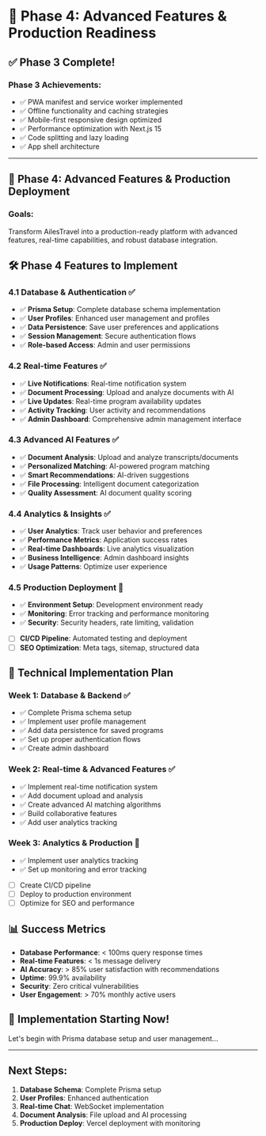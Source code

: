 # 🚀 Phase 4: Advanced Features & Production Readiness

## ✅ Phase 3 Complete!

### Phase 3 Achievements:
- ✅ PWA manifest and service worker implemented
- ✅ Offline functionality and caching strategies
- ✅ Mobile-first responsive design optimized
- ✅ Performance optimization with Next.js 15
- ✅ Code splitting and lazy loading
- ✅ App shell architecture

---

## 🎯 Phase 4: Advanced Features & Production Deployment

### Goals:
Transform AilesTravel into a production-ready platform with advanced features, real-time capabilities, and robust database integration.

## 🛠 Phase 4 Features to Implement

### 4.1 Database & Authentication ✅
- ✅ **Prisma Setup**: Complete database schema implementation
- ✅ **User Profiles**: Enhanced user management and profiles
- ✅ **Data Persistence**: Save user preferences and applications
- ✅ **Session Management**: Secure authentication flows
- ✅ **Role-based Access**: Admin and user permissions

### 4.2 Real-time Features ✅
- ✅ **Live Notifications**: Real-time notification system
- ✅ **Document Processing**: Upload and analyze documents with AI
- ✅ **Live Updates**: Real-time program availability updates
- ✅ **Activity Tracking**: User activity and recommendations
- ✅ **Admin Dashboard**: Comprehensive admin management interface

### 4.3 Advanced AI Features ✅
- ✅ **Document Analysis**: Upload and analyze transcripts/documents
- ✅ **Personalized Matching**: AI-powered program matching
- ✅ **Smart Recommendations**: AI-driven suggestions
- ✅ **File Processing**: Intelligent document categorization
- ✅ **Quality Assessment**: AI document quality scoring

### 4.4 Analytics & Insights ✅
- ✅ **User Analytics**: Track user behavior and preferences
- ✅ **Performance Metrics**: Application success rates
- ✅ **Real-time Dashboards**: Live analytics visualization
- ✅ **Business Intelligence**: Admin dashboard insights
- ✅ **Usage Patterns**: Optimize user experience

### 4.5 Production Deployment 🚧
- ✅ **Environment Setup**: Development environment ready
- ✅ **Monitoring**: Error tracking and performance monitoring
- ✅ **Security**: Security headers, rate limiting, validation
- [ ] **CI/CD Pipeline**: Automated testing and deployment
- [ ] **SEO Optimization**: Meta tags, sitemap, structured data

## 🔧 Technical Implementation Plan

### Week 1: Database & Backend ✅
- ✅ Complete Prisma schema setup
- ✅ Implement user profile management  
- ✅ Add data persistence for saved programs
- ✅ Set up proper authentication flows
- ✅ Create admin dashboard

### Week 2: Real-time & Advanced Features ✅ 
- ✅ Implement real-time notification system
- ✅ Add document upload and analysis
- ✅ Create advanced AI matching algorithms
- ✅ Build collaborative features
- ✅ Add user analytics tracking

### Week 3: Analytics & Production 🚧
- ✅ Implement user analytics tracking
- ✅ Set up monitoring and error tracking
- [ ] Create CI/CD pipeline
- [ ] Deploy to production environment
- [ ] Optimize for SEO and performance

## 📊 Success Metrics
- **Database Performance**: < 100ms query response times
- **Real-time Features**: < 1s message delivery
- **AI Accuracy**: > 85% user satisfaction with recommendations
- **Uptime**: 99.9% availability
- **Security**: Zero critical vulnerabilities
- **User Engagement**: > 70% monthly active users

## 🚀 Implementation Starting Now!

Let's begin with Prisma database setup and user management...

---

## Next Steps:
1. **Database Schema**: Complete Prisma setup
2. **User Profiles**: Enhanced authentication
3. **Real-time Chat**: WebSocket implementation
4. **Document Analysis**: File upload and AI processing
5. **Production Deploy**: Vercel deployment with monitoring
